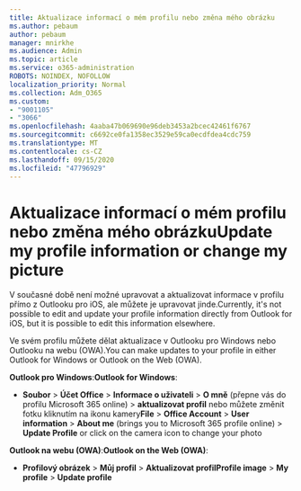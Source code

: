 ```yaml
---
title: Aktualizace informací o mém profilu nebo změna mého obrázku
ms.author: pebaum
author: pebaum
manager: mnirkhe
ms.audience: Admin
ms.topic: article
ms.service: o365-administration
ROBOTS: NOINDEX, NOFOLLOW
localization_priority: Normal
ms.collection: Adm_O365
ms.custom:
- "9001105"
- "3066"
ms.openlocfilehash: 4aaba47b069690e96deb3453a2bcec42461f6767
ms.sourcegitcommit: c6692ce0fa1358ec3529e59ca0ecdfdea4cdc759
ms.translationtype: MT
ms.contentlocale: cs-CZ
ms.lasthandoff: 09/15/2020
ms.locfileid: "47796929"
---
```

# <a name="update-my-profile-information-or-change-my-picture"></a><span data-ttu-id="4d57f-102">Aktualizace informací o mém profilu nebo změna mého obrázku</span><span class="sxs-lookup"><span data-stu-id="4d57f-102">Update my profile information or change my picture</span></span>

<span data-ttu-id="4d57f-103">V současné době není možné upravovat a aktualizovat informace v profilu přímo z Outlooku pro iOS, ale můžete je upravovat jinde.</span><span class="sxs-lookup"><span data-stu-id="4d57f-103">Currently, it's not possible to edit and update your profile information directly from Outlook for iOS, but it is possible to edit this information elsewhere.</span></span> 

<span data-ttu-id="4d57f-104">Ve svém profilu můžete dělat aktualizace v Outlooku pro Windows nebo Outlooku na webu (OWA).</span><span class="sxs-lookup"><span data-stu-id="4d57f-104">You can make updates to your profile in either Outlook for Windows or Outlook on the Web (OWA).</span></span> 

<span data-ttu-id="4d57f-105">**Outlook pro Windows**:</span><span class="sxs-lookup"><span data-stu-id="4d57f-105">**Outlook for Windows**:</span></span> 

- <span data-ttu-id="4d57f-106">**Soubor**  >  **Účet Office**  >  **Informace o uživateli**  >  **O mně** (přepne vás do profilu Microsoft 365 online) > **aktualizovat profil** nebo můžete změnit fotku kliknutím na ikonu kamery</span><span class="sxs-lookup"><span data-stu-id="4d57f-106">**File** > **Office Account** > **User information** > **About me** (brings you to Microsoft 365 profile online) > **Update Profile** or click on the camera icon to change your photo</span></span>  
  
<span data-ttu-id="4d57f-107">**Outlook na webu (OWA)**:</span><span class="sxs-lookup"><span data-stu-id="4d57f-107">**Outlook on the Web (OWA)**:</span></span> 

- <span data-ttu-id="4d57f-108">**Profilový obrázek**  >  **Můj profil**  >  **Aktualizovat profil**</span><span class="sxs-lookup"><span data-stu-id="4d57f-108">**Profile image** > **My profile** > **Update profile**</span></span>
